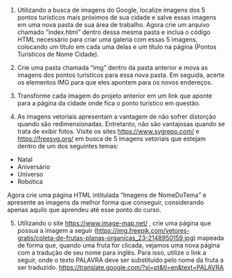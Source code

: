 1. Utilizando a busca de imagens do Google, localize imagens dos 5 pontos turísticos mais próximos de sua
cidade e salve essas imagens em uma nova pasta de sua área de trabalho. Agora crie um arquivo
chamado “index.html” dentro dessa mesma pasta e inclua o código HTML necessário para criar uma
galeria com essas 5 imagens, colocando um título em cada uma delas e um título na página (Pontos
Turísticos de Nome Cidade).

2. Crie uma pasta chamada “img” dentro da pasta anterior e mova as imagens dos pontos turísticos para
essa nova pasta. Em seguida, acerte os elementos IMG para que eles apontem para os novos endereços.

3. Transforme cada imagem do projeto anterior em um link que aponte para a página da cidade onde fica o
ponto turístico em questão.

4. As imagens vetoriais apresentam a vantagem de não sofrer distorção quando são redimensionadas.
Entretanto, não são vantajosas quando se trata de exibir fotos. Visite os sites https://www.svgrepo.com/
e https://freesvg.org/ em busca de 5 imagens vetoriais que estejam dentro de um dos seguintes temas:

- Natal
- Aniversário
- Universo
- Robótica

Agora crie uma página HTML intitulada “Imagens de NomeDoTema” e apresente as imagens da melhor
forma que conseguir, considerando apenas aquilo que aprendeu até esse ponto do curso.

5. Utilizando o site https://www.image-map.net/ , crie uma página que possua a imagem a seguir
(https://img.freepik.com/vetores-gratis/coleta-de-frutas-planas-organicas_23-2148950159.jpg)
mapeada de forma que, quando uma fruta for clicada, vejamos uma nova página com a tradução de seu
nome para inglês. Para isso, utilize o link a seguir, onde o texto PALAVRA deve ser substituído pelo nome
da fruta a ser traduzido.
https://translate.google.com/?sl=pt&tl=en&text=PALAVRA
